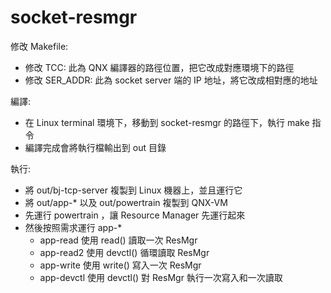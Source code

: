 # socket-resmgr
修改 Makefile:
  * 修改 TCC: 此為 QNX 編譯器的路徑位置，把它改成對應環境下的路徑
  * 修改 SER_ADDR: 此為 socket server 端的 IP 地址，將它改成相對應的地址

編譯:
 * 在 Linux terminal 環境下，移動到 socket-resmgr 的路徑下，執行 make 指令
 * 編譯完成會將執行檔輸出到 out 目錄

執行:
 * 將 out/bj-tcp-server 複製到 Linux 機器上，並且運行它
 * 將 out/app-* 以及 out/powertrain 複製到 QNX-VM
 * 先運行 powertrain ，讓 Resource Manager 先運行起來
 * 然後按照需求運行 app-*
 	* app-read 使用 read() 讀取一次 ResMgr
 	* app-read2 使用 devctl() 循環讀取 ResMgr
 	* app-write 使用 write() 寫入一次 ResMgr
 	* app-devctl 使用 devctl() 對 ResMgr 執行一次寫入和一次讀取

